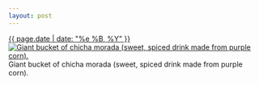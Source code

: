 ```yaml
---
layout: post
---
```


<p>
  <time><a href="/207">{{ page.date | date: "%e %B, %Y" }}</a></time>
  <a href="/207"><img src="{{ site.assets_url }}/207-640.jpg" srcset="{{ site.assets_url }}/207-1280.jpg 1280w, {{ site.assets_url }}/207-960.jpg 960w, {{ site.assets_url }}/207-640.jpg 640w, {{ site.assets_url }}/207-320.jpg 320w" sizes="(min-width: 700px) 50vw, calc(100vw - 2rem)" alt="Giant bucket of chicha morada (sweet, spiced drink made from purple corn)." /></a>
  <span>Giant bucket of chicha morada (sweet, spiced drink made from purple corn).</span>
</p>
